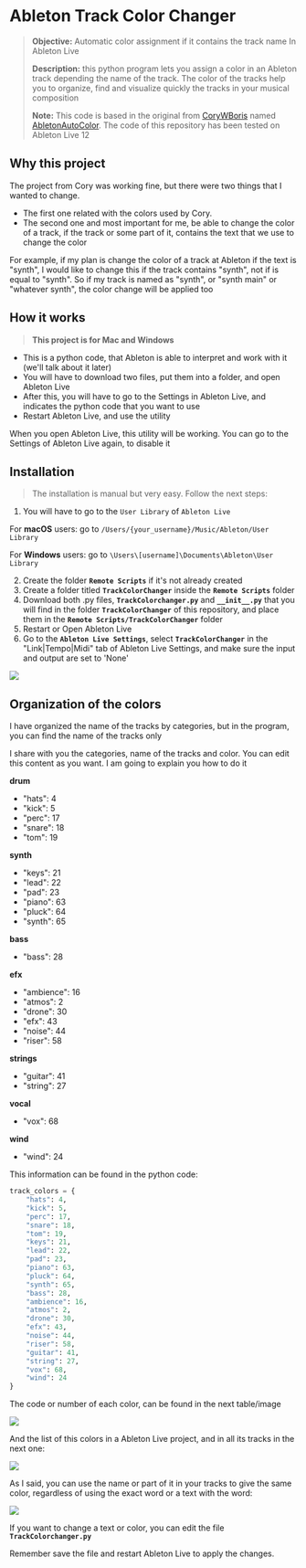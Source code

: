 # Ableton Track Color Changer
> **Objective:** Automatic color assignment if it contains the track name In Ableton Live
>
> **Description:** this python program lets you assign a color in an Ableton track depending the name of the track. The color of the tracks help you to organize, find and visualize quickly the tracks in your musical composition
> 
> **Note:** This code is based in the original from [CoryWBoris](https://github.com/CoryWBoris) named [AbletonAutoColor](https://github.com/CoryWBoris/AbletonAutoColor). The code of this repository has been tested on Ableton Live 12


## Why this project
The project from Cory was working fine, but there were two things that I wanted to change.
* The first one related with the colors used by Cory.
* The second one and most important for me, be able to change the color of a track, if the track or some part of it, contains the text that we use to change the color

For example, if my plan is change the color of a track at Ableton if the text is "synth", I would like to change this if the track contains "synth", not if is equal to "synth". So if my track is named as "synth", or "synth main" or "whatever synth", the color change will be applied too


## How it works
> **This project is for Mac and Windows**

- This is a python code, that Ableton is able to interpret and work with it (we'll talk about it later) 
- You will have to download two files, put them into a folder, and open Ableton Live
- After this, you will have to go to the Settings in Ableton Live, and indicates the python code that you want to use
- Restart Ableton Live, and use the utility

When you open Ableton Live, this utility will be working. You can go to the Settings of Ableton Live again, to disable it


## Installation
> The installation is manual but very easy. Follow the next steps:

1) You will have to go to the `User Library` of `Ableton Live`

For **macOS** users: go to `/Users/{your_username}/Music/Ableton/User Library`

For **Windows** users: go to `\Users\[username]\Documents\Ableton\User Library`

2) Create the folder **`Remote Scripts`** if it's not already created
3) Create a folder titled **`TrackColorChanger`** inside the **`Remote Scripts`** folder
4) Download both .py files, **`TrackColorchanger.py`** and **`__init__.py`** that you will find in the folder **`TrackColorChanger`** of this repository, and place them in the **`Remote Scripts/TrackColorChanger`** folder
5) Restart or Open Ableton Live
6) Go to the **`Ableton Live Settings`**, select **`TrackColorChanger`** in the "Link|Tempo|Midi" tab of Ableton Live Settings, and make sure the input and output are set to 'None'

![](Ableton_Settings.png)


## Organization of the colors
I have organized the name of the tracks by categories, but in the program, you can find the name of the tracks only

I share with you the categories, name of the tracks and color. You can edit this content as you want. I am going to explain you how to do it

**drum**
- "hats": 4
- "kick": 5
- "perc": 17
- "snare": 18
- "tom": 19

**synth**
- "keys": 21
- "lead": 22
- "pad": 23
- "piano": 63
- "pluck": 64
- "synth": 65

**bass**
- "bass": 28

**efx**
- "ambience": 16
- "atmos": 2
- "drone": 30
- "efx": 43
- "noise": 44
- "riser": 58

**strings**
- "guitar": 41
- "string": 27

**vocal**
- "vox": 68

**wind**
- "wind": 24

This information can be found in the python code:

```py
track_colors = {
    "hats": 4,
    "kick": 5,
    "perc": 17,
    "snare": 18,
    "tom": 19,
    "keys": 21,
    "lead": 22,
    "pad": 23,
    "piano": 63,
    "pluck": 64,
    "synth": 65,
    "bass": 28,
    "ambience": 16,
    "atmos": 2,
    "drone": 30,
    "efx": 43,
    "noise": 44,
    "riser": 58,
    "guitar": 41,
    "string": 27,
    "vox": 68,
    "wind": 24
}
```

The code or number of each color, can be found in the next table/image

![](Ableton_Color_Palette_with_numbers.jpg)

And the list of this colors in a Ableton Live project, and in all its tracks in the next one:

![](Ableton_Tags_and_Colors_by_default.png)

As I said, you can use the name or part of it in your tracks to give the same color, regardless of using the exact word or a text with the word:

![](Ableton_Tags_and_Colors_sample.png)

If you want to change a text or color, you can edit the file **`TrackColorchanger.py`**

Remember save the file and restart Ableton Live to apply the changes.
